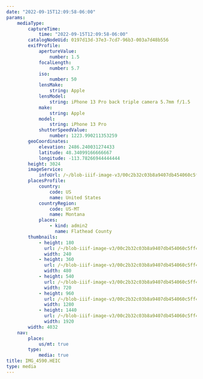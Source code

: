 ```yaml
---
date: "2022-09-15T12:09:58-06:00"
params:
    mediaType:
        captureTime:
            time: "2022-09-15T12:09:58-06:00"
        catalogNodeUid: 0197d13d-37e3-7cd7-96b3-003a7d48b556
        exifProfile:
            apertureValue:
                number: 1.5
            focalLength:
                number: 5.7
            iso:
                number: 50
            lensMake:
                string: Apple
            lensModel:
                string: iPhone 13 Pro back triple camera 5.7mm f/1.5
            make:
                string: Apple
            model:
                string: iPhone 13 Pro
            shutterSpeedValue:
                number: 1223.990211353259
        geoCoordinates:
            elevation: 2486.240031274433
            latitude: 48.34099166666667
            longitude: -113.78266944444444
        height: 3024
        imageService:
            infoUrl: /~/blob-iiif-image-v3/00c2b32c03b8a9407db454060c5ff476e1fa65f161fdbeb9bec32855fef0cd15/info.json
        placesProfile:
            country:
                code: US
                name: United States
            countryRegion:
                code: US-MT
                name: Montana
            places:
                - kind: admin2
                  name: Flathead County
        thumbnails:
            - height: 180
              url: /~/blob-iiif-image-v3/00c2b32c03b8a9407db454060c5ff476e1fa65f161fdbeb9bec32855fef0cd15/full/240%2C180/0/default.jpg
              width: 240
            - height: 360
              url: /~/blob-iiif-image-v3/00c2b32c03b8a9407db454060c5ff476e1fa65f161fdbeb9bec32855fef0cd15/full/480%2C360/0/default.jpg
              width: 480
            - height: 540
              url: /~/blob-iiif-image-v3/00c2b32c03b8a9407db454060c5ff476e1fa65f161fdbeb9bec32855fef0cd15/full/720%2C540/0/default.jpg
              width: 720
            - height: 960
              url: /~/blob-iiif-image-v3/00c2b32c03b8a9407db454060c5ff476e1fa65f161fdbeb9bec32855fef0cd15/full/1280%2C960/0/default.jpg
              width: 1280
            - height: 1440
              url: /~/blob-iiif-image-v3/00c2b32c03b8a9407db454060c5ff476e1fa65f161fdbeb9bec32855fef0cd15/full/1920%2C1440/0/default.jpg
              width: 1920
        width: 4032
    nav:
        place:
            us/mt: true
        type:
            media: true
title: IMG_4590.HEIC
type: media
---
```

